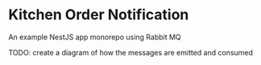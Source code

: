 # Kitchen Order Notification
An example NestJS app monorepo using Rabbit MQ

TODO: create a diagram of how the messages are emitted and consumed